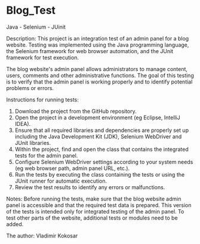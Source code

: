 # Blog_Test
Java - Selenium - JUinit

Description:
This project is an integration test of an admin panel for a blog website. Testing was implemented using the Java programming language, the Selenium framework for web browser automation, and the JUnit framework for test execution.

The blog website's admin panel allows administrators to manage content, users, comments and other administrative functions. The goal of this testing is to verify that the admin panel is working properly and to identify potential problems or errors.

Instructions for running tests:
1. Download the project from the GitHub repository.
2. Open the project in a development environment (eg Eclipse, IntelliJ IDEA).
3. Ensure that all required libraries and dependencies are properly set up including the Java Development Kit (JDK), Selenium WebDriver and JUnit libraries.
4. Within the project, find and open the class that contains the integrated tests for the admin panel.
5. Configure Selenium WebDriver settings according to your system needs (eg web browser path, admin panel URL, etc.).
6. Run the tests by executing the class containing the tests or using the JUnit runner for automatic execution.
7. Review the test results to identify any errors or malfunctions.

Notes:
Before running the tests, make sure that the blog website admin panel is accessible and that the required test data is prepared.
This version of the tests is intended only for integrated testing of the admin panel. To test other parts of the website, additional tests or modules need to be added.

The author:
Vladimir Kokosar
